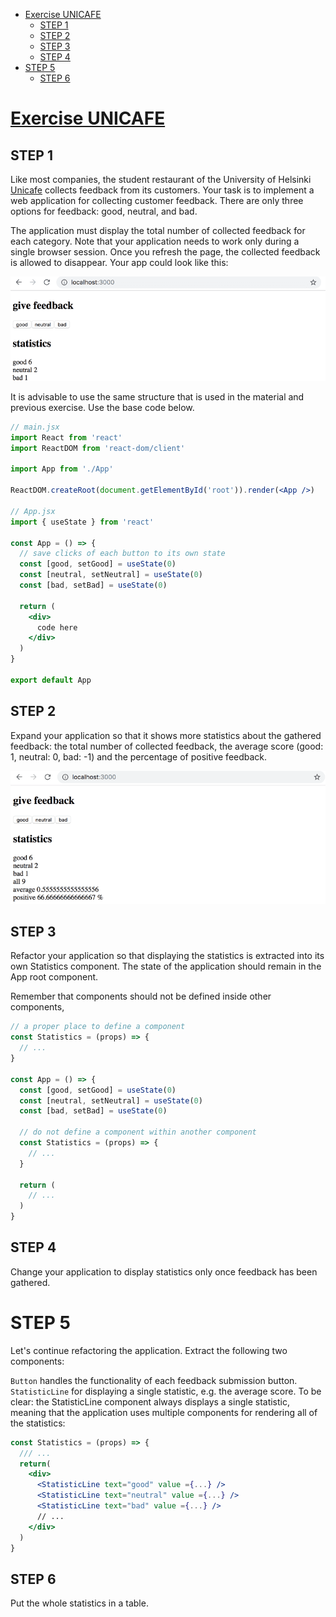- [Exercise UNICAFE](#exercise-unicafe)
  - [STEP 1](#step-1)
  - [STEP 2](#step-2)
  - [STEP 3](#step-3)
  - [STEP 4](#step-4)
- [STEP 5](#step-5)
  - [STEP 6](#step-6)

# [Exercise UNICAFE][00]

## STEP 1

Like most companies, the student restaurant of the University of Helsinki [Unicafe][01] collects feedback from its customers. Your task is to implement a web application for collecting customer feedback. There are only three options for feedback: good, neutral, and bad.

The application must display the total number of collected feedback for each category. Note that your application needs to work only during a single browser session. Once you refresh the page, the collected feedback is allowed to disappear. Your app could look like this:

![imagen](./src/assets/sample-1.6.png)

It is advisable to use the same structure that is used in the material and previous exercise. Use the base code below.

```jsx
// main.jsx
import React from 'react'
import ReactDOM from 'react-dom/client'

import App from './App'

ReactDOM.createRoot(document.getElementById('root')).render(<App />)

// App.jsx
import { useState } from 'react'

const App = () => {
  // save clicks of each button to its own state
  const [good, setGood] = useState(0)
  const [neutral, setNeutral] = useState(0)
  const [bad, setBad] = useState(0)

  return (
    <div>
      code here
    </div>
  )
}

export default App
```

## STEP 2

Expand your application so that it shows more statistics about the gathered feedback: the total number of collected feedback, the average score (good: 1, neutral: 0, bad: -1) and the percentage of positive feedback.

![imagen](./src/assets/sample-1.7.png)

## STEP 3
Refactor your application so that displaying the statistics is extracted into its own Statistics component. The state of the application should remain in the App root component.

Remember that components should not be defined inside other components,

```jsx
// a proper place to define a component
const Statistics = (props) => {
  // ...
}

const App = () => {
  const [good, setGood] = useState(0)
  const [neutral, setNeutral] = useState(0)
  const [bad, setBad] = useState(0)

  // do not define a component within another component
  const Statistics = (props) => {
    // ...
  }

  return (
    // ...
  )
}
```

## STEP 4
Change your application to display statistics only once feedback has been gathered.

# STEP 5
Let's continue refactoring the application. Extract the following two components:

`Button` handles the functionality of each feedback submission button.
`StatisticLine` for displaying a single statistic, e.g. the average score.
To be clear: the StatisticLine component always displays a single statistic, meaning that the application uses multiple components for rendering all of the statistics:

```jsx
const Statistics = (props) => {
  /// ...
  return(
    <div>
      <StatisticLine text="good" value ={...} />
      <StatisticLine text="neutral" value ={...} />
      <StatisticLine text="bad" value ={...} />
      // ...
    </div>
  )
}
```

## STEP 6
Put the whole statistics in a table.


[00]:https://fullstackopen.com/en/part1/a_more_complex_state_debugging_react_apps#exercises-1-6-1-14
[01]:https://www.unicafe.fi/
